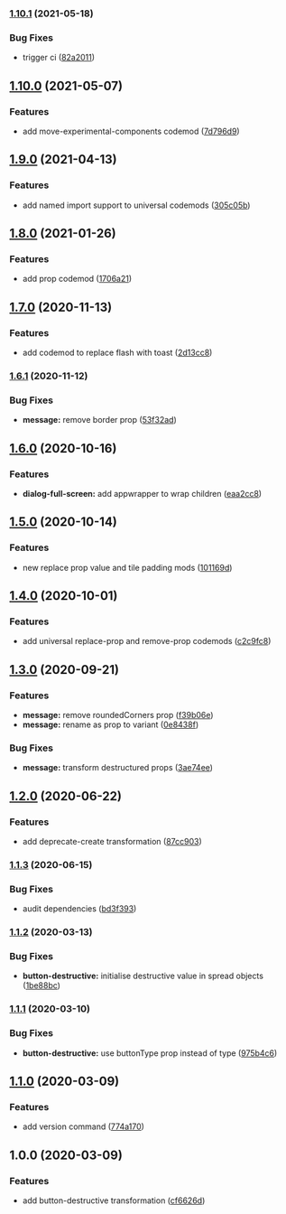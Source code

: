 ### [1.10.1](https://github.com/Sage/carbon-codemod/compare/v1.10.0...v1.10.1) (2021-05-18)


### Bug Fixes

* trigger ci ([82a2011](https://github.com/Sage/carbon-codemod/commit/82a2011df90ce5bc5e8e3667cf20399860548d69))

## [1.10.0](https://github.com/Sage/carbon-codemod/compare/v1.9.0...v1.10.0) (2021-05-07)


### Features

* add move-experimental-components codemod ([7d796d9](https://github.com/Sage/carbon-codemod/commit/7d796d90e98ada3c2860550f53defb3d8e84959b))

## [1.9.0](https://github.com/Sage/carbon-codemod/compare/v1.8.0...v1.9.0) (2021-04-13)


### Features

* add named import support to universal codemods ([305c05b](https://github.com/Sage/carbon-codemod/commit/305c05b4f050d775575c56b5a6b21683769fd128))

## [1.8.0](https://github.com/Sage/carbon-codemod/compare/v1.7.0...v1.8.0) (2021-01-26)


### Features

* add prop codemod ([1706a21](https://github.com/Sage/carbon-codemod/commit/1706a21b46e739075a01c689447badb39e538df8))

## [1.7.0](https://github.com/Sage/carbon-codemod/compare/v1.6.1...v1.7.0) (2020-11-13)


### Features

* add codemod to replace flash with toast ([2d13cc8](https://github.com/Sage/carbon-codemod/commit/2d13cc8fa6ce1a9fb72622713aeb781f8d6fa1a1))

### [1.6.1](https://github.com/Sage/carbon-codemod/compare/v1.6.0...v1.6.1) (2020-11-12)


### Bug Fixes

* **message:** remove border prop ([53f32ad](https://github.com/Sage/carbon-codemod/commit/53f32ad3e7aef07d3f76cc8c26edd4e61f0d42ad))

## [1.6.0](https://github.com/Sage/carbon-codemod/compare/v1.5.0...v1.6.0) (2020-10-16)


### Features

* **dialog-full-screen:** add appwrapper to wrap children ([eaa2cc8](https://github.com/Sage/carbon-codemod/commit/eaa2cc8ad135867d30477c603ddedd32893200ca))

## [1.5.0](https://github.com/Sage/carbon-codemod/compare/v1.4.0...v1.5.0) (2020-10-14)


### Features

* new replace prop value and tile padding mods ([101169d](https://github.com/Sage/carbon-codemod/commit/101169d174b0be26300a95118b546b78511591d5))

## [1.4.0](https://github.com/Sage/carbon-codemod/compare/v1.3.0...v1.4.0) (2020-10-01)


### Features

* add universal replace-prop and remove-prop codemods ([c2c9fc8](https://github.com/Sage/carbon-codemod/commit/c2c9fc88d2110d5051892799a87c120ec4e3d850))

## [1.3.0](https://github.com/Sage/carbon-codemod/compare/v1.2.0...v1.3.0) (2020-09-21)


### Features

* **message:** remove roundedCorners prop ([f39b06e](https://github.com/Sage/carbon-codemod/commit/f39b06edb2bc34629c8de0beafeff680263159db))
* **message:** rename as prop to variant ([0e8438f](https://github.com/Sage/carbon-codemod/commit/0e8438f139e82ee37ac8887dfeff828302bf0a9c))


### Bug Fixes

* **message:** transform destructured props ([3ae74ee](https://github.com/Sage/carbon-codemod/commit/3ae74ee8ea6246bb6464a92baf6dac803f78b38a))

## [1.2.0](https://github.com/Sage/carbon-codemod/compare/v1.1.3...v1.2.0) (2020-06-22)


### Features

* add deprecate-create transformation ([87cc903](https://github.com/Sage/carbon-codemod/commit/87cc9031724c889fe10422c46b394afbdad3daaf))

### [1.1.3](https://github.com/Sage/carbon-codemod/compare/v1.1.2...v1.1.3) (2020-06-15)

### Bug Fixes

- audit dependencies ([bd3f393](https://github.com/Sage/carbon-codemod/commit/bd3f393019620681f84657dea3b28568b655c614))

### [1.1.2](https://github.com/Sage/carbon-codemod/compare/v1.1.1...v1.1.2) (2020-03-13)

### Bug Fixes

- **button-destructive:** initialise destructive value in spread objects ([1be88bc](https://github.com/Sage/carbon-codemod/commit/1be88bcd84901d8cfcdc848b5f24064e940c1de0))

### [1.1.1](https://github.com/Sage/carbon-codemod/compare/v1.1.0...v1.1.1) (2020-03-10)

### Bug Fixes

- **button-destructive:** use buttonType prop instead of type ([975b4c6](https://github.com/Sage/carbon-codemod/commit/975b4c64f00385f392af9ac567ab699521574a5b))

## [1.1.0](https://github.com/Sage/carbon-codemod/compare/v1.0.0...v1.1.0) (2020-03-09)

### Features

- add version command ([774a170](https://github.com/Sage/carbon-codemod/commit/774a170c89476b7cd5008ff68a2b223b8358d316))

## 1.0.0 (2020-03-09)

### Features

- add button-destructive transformation ([cf6626d](https://github.com/Sage/carbon-codemod/commit/cf6626d68ac9b02a0e6d0d30b677f5f9d5852f05))

